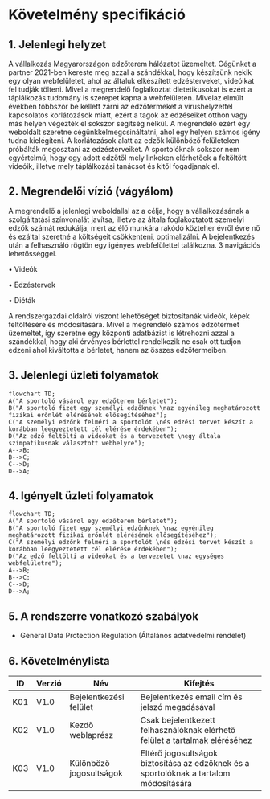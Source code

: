 # Követelmény specifikáció


## 1. Jelenlegi helyzet

A vállalkozás Magyarországon edzőterem hálózatot üzemeltet.
Cégünket a partner 2021-ben kereste meg azzal a szándékkal, hogy készítsünk nekik egy olyan webfelületet, ahol az általuk elkészített edzésterveket, videóikat fel tudják tölteni.
Mivel a megrendelő foglalkoztat dietetikusokat is ezért a táplálkozás tudomány is szerepet kapna a webfelületen.
 Mivelaz elmúlt években többször be kellett zárni az edzőtermeket a vírushelyzettel kapcsolatos korlátozások miatt, ezért a tagok az edzéseiket otthon vagy más helyen végezték el sokszor segítség nélkül.
A megrendelő ezért egy weboldalt szeretne cégünkkelmegcsináltatni, ahol egy helyen számos igény tudna kielégíteni.
A korlátozások alatt az edzők különböző felületeken próbálták megosztani az edzésterveiket. A sportolóknak sokszor nem egyértelmű, hogy egy adott edzőtől mely linkeken elérhetőek a feltöltött videóik, illetve mely táplálkozási tanácsot és kitől fogadjanak el.

## 2. Megrendelői vízió (vágyálom)

A megrendelő a jelenlegi weboldallal az a célja, hogy a vállalkozásának a szolgáltatási színvonalát javítsa, illetve az általa foglakoztatott személyi edzők számát redukálja, mert az élő munkára rakódó közteher évről évre nő és ezáltal szeretné a költségeit csökkenteni, optimalizálni.
A bejelentkezés után a felhasználó rögtön egy igényes webfelülettel találkozna. 3 navigációs lehetősséggel.

  •	Videók

  •	Edzéstervek

  •	Diéták

A rendszergazdai oldalról viszont lehetőséget biztosítanák videók, képek feltöltésére és módosítására.
Mivel a megrendelő számos edzőtermet üzemeltet, így szeretne egy központi adatbázist is létrehozni azzal a szándékkal, hogy 
aki érvényes bérlettel rendelkezik ne csak ott tudjon edzeni ahol kiváltotta a bérletet, hanem az összes edzőtermeiben.

## 3. Jelenlegi üzleti folyamatok

```mermaid
flowchart TD;
A("A sportoló vásárol egy edzőterem bérletet");
B("A sportoló fizet egy személyi edzőknek \naz egyénileg meghatározott fizikai erőnlét elérésének elősegítéséhez");
C("A személyi edzőnk felméri a sportolót \nés edzési tervet készít a korábban leegyeztetett cél elérése érdekében");
D("Az edző feltölti a videókat és a tervezetet \negy általa szimpatikusnak választott webhelyre");
A-->B;
B-->C;
C-->D;
D-->A;
```

## 4. Igényelt üzleti folyamatok

```mermaid
flowchart TD;
A("A sportoló vásárol egy edzőterem bérletet");
B("A sportoló fizet egy személyi edzőnknek \naz egyénileg meghatározott fizikai erőnlét elérésének elősegítéséhez");
C("A személyi edzőnk felméri a sportolót \nés edzési tervet készít a korábban leegyeztetett cél elérése érdekében");
D("Az edző feltölti a videókat és a tervezetet \naz egységes webfelületre");
A-->B;
B-->C;
C-->D;
D-->A;
```

## 5. A rendszerre vonatkozó szabályok
 - General Data Protection Regulation (Általános adatvédelmi rendelet)

## 6. Követelménylista

ID|Verzió|Név|Kifejtés
--|------|---|--------
K01|V1.0|Bejelentkezési felület|Bejelentkezés email cím és jelszó megadásával
K02|V1.0|Kezdő weblaprész|Csak bejelentkezett felhasználóknak elérhető felület a tartalmak eléréséhez
K03|V1.0|Különböző jogosultságok|Eltérő jogosultságok biztosítása az edzőknek és a sportolóknak a tartalom módosítására
